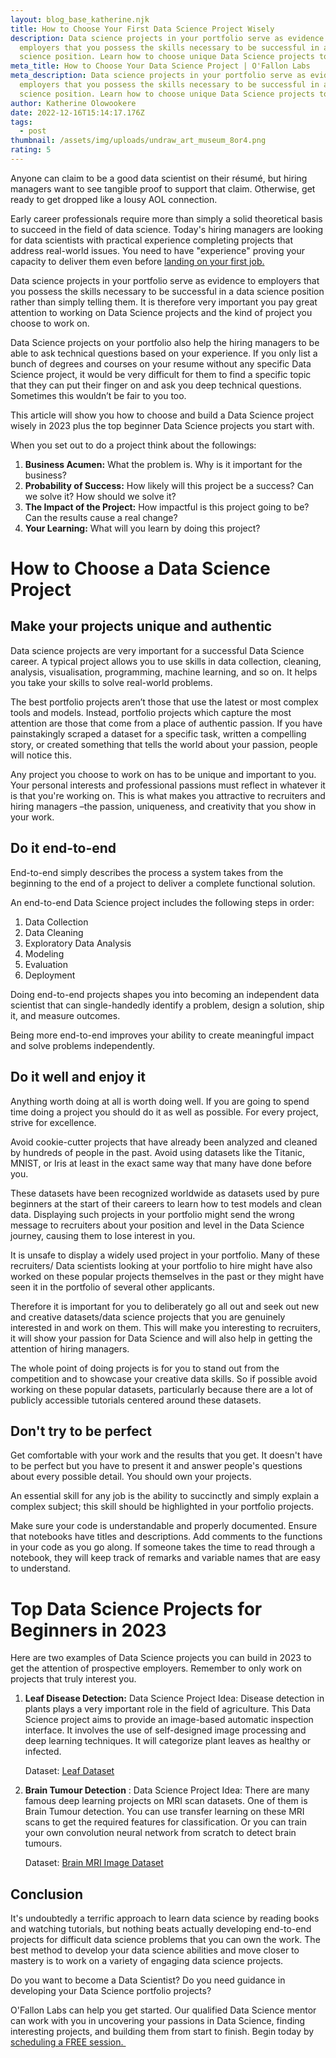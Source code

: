 ```yaml
---
layout: blog_base_katherine.njk
title: How to Choose Your First Data Science Project Wisely
description: Data science projects in your portfolio serve as evidence to
  employers that you possess the skills necessary to be successful in a data
  science position. Learn how to choose unique Data Science projects to work on
meta_title: How to Choose Your Data Science Project | O'Fallon Labs
meta_description: Data science projects in your portfolio serve as evidence to
  employers that you possess the skills necessary to be successful in a data
  science position. Learn how to choose unique Data Science projects to work on
author: Katherine Olowookere
date: 2022-12-16T15:14:17.176Z
tags:
  - post
thumbnail: /assets/img/uploads/undraw_art_museum_8or4.png
rating: 5
---
```

Anyone can claim to be a good data scientist on their résumé, but hiring managers want to see tangible proof to support that claim. Otherwise, get ready to get dropped like a lousy AOL connection.



Early career professionals require more than simply a solid theoretical basis to succeed in the field of data science. Today's hiring managers are looking for data scientists with practical experience completing projects that address real-world issues. You need to have "experience" proving your capacity to deliver them even before [landing on your first job.](https://saeedmirshekari.com/blog/5-steps-to-get-your-first-job-in-data-science-from-zero-to-hero/)



Data science projects in your portfolio serve as evidence to employers that you possess the skills necessary to be successful in a data science position rather than simply telling them. It is therefore very important you pay great attention to working on Data Science projects and the kind of project you choose to work on. 



Data Science projects on your portfolio also help the hiring managers to be able to ask technical questions based on your experience. If you only list a bunch of degrees and courses on your resume without any specific Data Science project, it would be very difficult for them to find a specific topic that they can put their finger on and ask you deep technical questions. Sometimes this wouldn’t be fair to you too.



This article will show you how to choose and build a Data Science project wisely in 2023 plus the top beginner Data Science projects you start with. 



When you set out to do a project think about the followings:

1. **Business Acumen:** What the problem is. Why is it important for the business?
2. **Probability of Success:** How likely will this project be a success? Can we solve it? How should we solve it?
3. **The Impact of the Project:** How impactful is this project going to be? Can the results cause a real change?
4. **Your Learning:** What will you learn by doing this project? 

<h1>How to Choose a Data Science Project </h1>

<h2> Make your projects unique and authentic </h2>

Data science projects are very important for a successful Data Science career. A typical project allows you to use skills in data collection, cleaning, analysis, visualisation, programming, machine learning, and so on. It helps you take your skills to solve real-world problems. 

The best portfolio projects aren’t those that use the latest or most complex tools and models. Instead, portfolio projects which capture the most attention are those that come from a place of authentic passion. If you have painstakingly scraped a dataset for a specific task, written a compelling story, or created something that tells the world about your passion, people will notice this. 

Any project you choose to work on has to be unique and important to you. Your personal interests and professional passions must reflect in whatever it is that you're working on. This is what makes you attractive to recruiters and hiring managers –the passion, uniqueness, and creativity that you show in your work. 

<h2> Do it end-to-end </h2>

End-to-end simply describes the process a system takes from the beginning to the end of a project to deliver a complete functional solution.

An end-to-end Data Science project includes the following steps in order:

1. Data Collection
2. Data Cleaning
3. Exploratory Data Analysis
4. Modeling
5. Evaluation
6. Deployment

Doing end-to-end projects shapes you into becoming an independent data scientist that can single-handedly identify a problem, design a solution, ship it, and measure outcomes. 

Being more end-to-end improves your ability to create meaningful impact and solve problems independently.

<h2> Do it well and enjoy it  </h2>

Anything worth doing at all is worth doing well. If you are going to spend time doing a project you should do it as well as possible. For every project, strive for excellence. 



Avoid cookie-cutter projects that have already been analyzed and cleaned by hundreds of people in the past. Avoid using datasets like the Titanic, MNIST, or Iris at least in the exact same way that many have done before you. 



These datasets have been recognized worldwide as datasets used by pure beginners at the start of their careers to learn how to test models and clean data. Displaying such projects in your portfolio might send the wrong message to recruiters about your position and level in the Data Science journey, causing them to lose interest in you. 



It is unsafe to display a widely used project in your portfolio. Many of these recruiters/ Data scientists looking at your portfolio to hire might have also worked on these popular projects themselves in the past or they might have seen it in the portfolio of several other applicants. 



Therefore it is important for you to deliberately go all out and seek out new and creative datasets/data science projects that you are genuinely interested in and work on them. This will make you interesting to recruiters, it will show your passion for Data Science and will also help in getting the attention of hiring managers. 



The whole point of doing projects is for you to stand out from the competition and to showcase your creative data skills. So if possible avoid working on these popular datasets, particularly because there are a lot of publicly accessible tutorials centered around these datasets.



<h2>Don't try to be perfect </h2>

Get comfortable with your work and the results that you get. It doesn't have to be perfect but you have to present it and answer people's questions about every possible detail. You should own your projects.



An essential skill for any job is the ability to succinctly and simply explain a complex subject; this skill should be highlighted in your portfolio projects.



Make sure your code is understandable and properly documented. Ensure that notebooks have titles and descriptions. Add comments to the functions in your code as you go along. If someone takes the time to read through a notebook, they will keep track of remarks and variable names that are easy to understand.

<h1>Top Data Science Projects for Beginners in 2023 </h1>

Here are two examples of Data Science projects you can build in 2023 to get the attention of prospective employers. Remember to only work on projects that truly interest you. 

1. **Leaf Disease Detection:** Data Science Project Idea: Disease detection in plants plays a very important role in the field of agriculture. This Data Science project aims to provide an image-based automatic inspection interface. It involves the use of self-designed image processing and deep learning techniques. It will categorize plant leaves as healthy or infected.  

    Dataset: [Leaf Dataset](https://www.kaggle.com/sizlingdhairya1/leaf-disease)
2. **Brain Tumour Detection** : Data Science Project Idea: There are many famous deep learning projects on MRI scan datasets. One of them is Brain Tumour detection. You can use transfer learning on these MRI scans to get the required features for classification. Or you can train your own convolution neural network from scratch to detect brain tumours. 

   Dataset: [Brain MRI Image Dataset](https://www.kaggle.com/navoneel/brain-mri-images-for-brain-tumor-detection)

<h2>Conclusion</h2>

It's undoubtedly a terrific approach to learn data science by reading books and watching tutorials, but nothing beats actually developing end-to-end projects for difficult data science problems that you can own the work. The best method to develop your data science abilities and move closer to mastery is to work on a variety of engaging data science projects. 



Do you want to become a Data Scientist? Do you need guidance in developing your Data Science portfolio projects? 



O'Fallon Labs can help you get started. Our qualified Data Science mentor can work with you in uncovering your passions in Data Science, finding interesting projects, and building them from start to finish. Begin today by [scheduling a FREE session. ](https://saeedmirshekari.com/)



<!--EndFragment-->